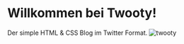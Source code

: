 # Willkommen bei Twooty!
Der simple HTML & CSS Blog im Twitter Format.
![twooty](https://github.com/user-attachments/assets/009ca2ed-9734-4a3e-92b1-bf68c3e3a463)
